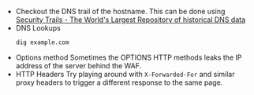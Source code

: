 - Checkout the DNS trail of the hostname. This can be done using 
		[Security Trails - The World's Largest Repository of historical DNS data](https://securitytrails.com/dns-trails)
- DNS Lookups
	```bash
	dig example.com
	```
- Options method
	Sometimes the OPTIONS HTTP methods leaks the IP address of the server behind the WAF.
- HTTP Headers
	Try playing around with `X-Forwarded-For` and similar proxy headers to trigger a different response to the same page.